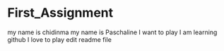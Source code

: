 # First_Assignment
my name is chidinma
my name is Paschaline
I want to play
I am learning github
I love to play
edit readme file